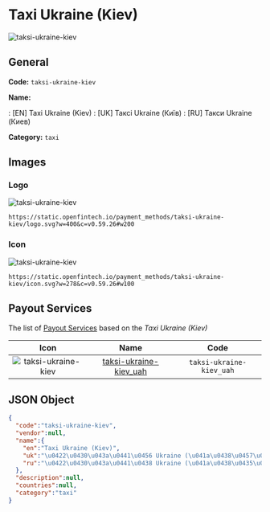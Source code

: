 
# Taxi Ukraine (Kiev) 
![taksi-ukraine-kiev](https://static.openfintech.io/payment_methods/taksi-ukraine-kiev/logo.svg?w=400&c=v0.59.26#w200)  

## General 
**Code:** `taksi-ukraine-kiev` 
 
**Name:** 
 
:	[EN] Taxi Ukraine (Kiev) 
:	[UK] Таксі Ukraine (Київ) 
:	[RU] Такси Ukraine (Киев) 
 
**Category:** `taxi` 
 

## Images 

### Logo 
![taksi-ukraine-kiev](https://static.openfintech.io/payment_methods/taksi-ukraine-kiev/logo.svg?w=400&c=v0.59.26#w200)  

```
https://static.openfintech.io/payment_methods/taksi-ukraine-kiev/logo.svg?w=400&c=v0.59.26#w200
```  

### Icon 
![taksi-ukraine-kiev](https://static.openfintech.io/payment_methods/taksi-ukraine-kiev/icon.svg?w=278&c=v0.59.26#w100)  

```
https://static.openfintech.io/payment_methods/taksi-ukraine-kiev/icon.svg?w=278&c=v0.59.26#w100
```  

## Payout Services 
 
The list of [Payout Services](/payout-services/) based on the _Taxi Ukraine (Kiev)_ 

|Icon|Name|Code| 
|:---:|:---:|:---:| 
|![taksi-ukraine-kiev](https://static.openfintech.io/payout_methods/taksi-ukraine-kiev/icon.svg?w=278&c=v0.59.26#w40) |[taksi-ukraine-kiev_uah](/payout-services/taksi-ukraine-kiev_uah/)|`taksi-ukraine-kiev_uah`| 
 

## JSON Object 

```json
{
  "code":"taksi-ukraine-kiev",
  "vendor":null,
  "name":{
    "en":"Taxi Ukraine (Kiev)",
    "uk":"\u0422\u0430\u043a\u0441\u0456 Ukraine (\u041a\u0438\u0457\u0432)",
    "ru":"\u0422\u0430\u043a\u0441\u0438 Ukraine (\u041a\u0438\u0435\u0432)"
  },
  "description":null,
  "countries":null,
  "category":"taxi"
}
```  
